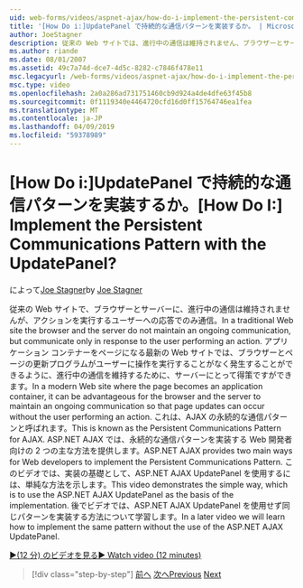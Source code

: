 ```yaml
---
uid: web-forms/videos/aspnet-ajax/how-do-i-implement-the-persistent-communications-pattern-with-the-updatepanel
title: '[How Do i:]UpdatePanel で持続的な通信パターンを実装するか。 | Microsoft Docs'
author: JoeStagner
description: 従来の Web サイトでは、進行中の通信は維持されません、ブラウザーとサーバーが、機能を実行するユーザーへの応答でのみ通信しています.
ms.author: riande
ms.date: 08/01/2007
ms.assetid: 49c7a74d-dce7-4d5c-8282-c7846f478e11
msc.legacyurl: /web-forms/videos/aspnet-ajax/how-do-i-implement-the-persistent-communications-pattern-with-the-updatepanel
msc.type: video
ms.openlocfilehash: 2a0a286ad731751460cb9d924a4de4dfe63f45b8
ms.sourcegitcommit: 0f1119340e4464720cfd16d0ff15764746ea1fea
ms.translationtype: MT
ms.contentlocale: ja-JP
ms.lasthandoff: 04/09/2019
ms.locfileid: "59378989"
---
```

# <a name="how-do-i-implement-the-persistent-communications-pattern-with-the-updatepanel"></a><span data-ttu-id="2c8e8-104">[How Do i:]UpdatePanel で持続的な通信パターンを実装するか。</span><span class="sxs-lookup"><span data-stu-id="2c8e8-104">[How Do I:] Implement the Persistent Communications Pattern with the UpdatePanel?</span></span>

<span data-ttu-id="2c8e8-105">によって[Joe Stagner](https://github.com/JoeStagner)</span><span class="sxs-lookup"><span data-stu-id="2c8e8-105">by [Joe Stagner](https://github.com/JoeStagner)</span></span>

<span data-ttu-id="2c8e8-106">従来の Web サイトで、ブラウザーとサーバーに、進行中の通信は維持されませんが、アクションを実行するユーザーへの応答でのみ通信。</span><span class="sxs-lookup"><span data-stu-id="2c8e8-106">In a traditional Web site the browser and the server do not maintain an ongoing communication, but communicate only in response to the user performing an action.</span></span> <span data-ttu-id="2c8e8-107">アプリケーション コンテナーをページになる最新の Web サイトでは、ブラウザーとページの更新プログラムがユーザーに操作を実行することがなく発生することができるように、進行中の通信を維持するために、サーバーにとって得策ですができます。</span><span class="sxs-lookup"><span data-stu-id="2c8e8-107">In a modern Web site where the page becomes an application container, it can be advantageous for the browser and the server to maintain an ongoing communication so that page updates can occur without the user performing an action.</span></span> <span data-ttu-id="2c8e8-108">これは、AJAX の永続的な通信パターンと呼ばれます。</span><span class="sxs-lookup"><span data-stu-id="2c8e8-108">This is known as the Persistent Communications Pattern for AJAX.</span></span> <span data-ttu-id="2c8e8-109">ASP.NET AJAX では、永続的な通信パターンを実装する Web 開発者向けの 2 つの主な方法を提供します。</span><span class="sxs-lookup"><span data-stu-id="2c8e8-109">ASP.NET AJAX provides two main ways for Web developers to implement the Persistent Communications Pattern.</span></span> <span data-ttu-id="2c8e8-110">このビデオでは、実装の基礎として、ASP.NET AJAX UpdatePanel を使用するには、単純な方法を示します。</span><span class="sxs-lookup"><span data-stu-id="2c8e8-110">This video demonstrates the simple way, which is to use the ASP.NET AJAX UpdatePanel as the basis of the implementation.</span></span> <span data-ttu-id="2c8e8-111">後でビデオでは、ASP.NET AJAX UpdatePanel を使用せず同じパターンを実装する方法について学習します。</span><span class="sxs-lookup"><span data-stu-id="2c8e8-111">In a later video we will learn how to implement the same pattern without the use of the ASP.NET AJAX UpdatePanel.</span></span>

[<span data-ttu-id="2c8e8-112">&#9654;(12 分) のビデオを見る</span><span class="sxs-lookup"><span data-stu-id="2c8e8-112">&#9654; Watch video (12 minutes)</span></span>](https://channel9.msdn.com/Blogs/ASP-NET-Site-Videos/how-do-i-implement-the-persistent-communications-pattern-with-the-updatepanel)

> [!div class="step-by-step"]
> <span data-ttu-id="2c8e8-113">[前へ](how-do-i-use-the-conditional-updatemode-of-the-updatepanel.md)
> [次へ](how-do-i-localize-an-aspnet-ajax-application.md)</span><span class="sxs-lookup"><span data-stu-id="2c8e8-113">[Previous](how-do-i-use-the-conditional-updatemode-of-the-updatepanel.md)
[Next](how-do-i-localize-an-aspnet-ajax-application.md)</span></span>
